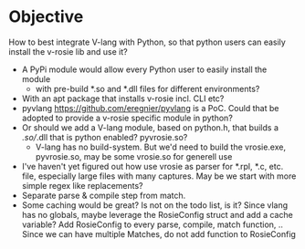 
# Objective

How to best integrate V-lang with Python, so that python users can easily install
the v-rosie lib and use it?

- A PyPi module would allow every Python user to easily install the module
  - with pre-build *.so and *.dll files for different environments?
- With an apt package that installs v-rosie incl. CLI etc?
- pyvlang https://github.com/eregnier/pyvlang is a PoC. Could that be adopted
  to provide a v-rosie specific module in python?
- Or should we add a V-lang module, based on python.h, that builds a *.so/*.dll
  that is python enabled? pyvrosie.so?
  - V-lang has no build-system. But we'd need to build the vrosie.exe, pyvrosie.so,
    may be some vrosie.so for generell use
- I've haven't yet figured out how use vrosie as parser for *.rpl, *.c, etc. file,
  especially large files with many captures. May be we start with more simple regex
  like replacements?
- Separate parse & compile step from match.
- Some caching would be great? Is not on the todo list, is it?
  Since vlang has no globals, maybe leverage the RosieConfig struct and add a
  cache variable? Add RosieConfig to every parse, compile, match function, ..
  Since we can have multiple Matches, do not add function to RosieConfig
